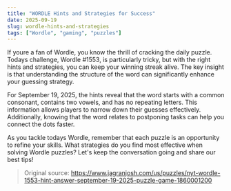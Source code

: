 ```yaml
---
title: "WORDLE Hints and Strategies for Success"
date: 2025-09-19
slug: wordle-hints-and-strategies
tags: ["Wordle", "gaming", "puzzles"]
---
```


If youre a fan of Wordle, you know the thrill of cracking the daily puzzle. Todays challenge, Wordle #1553, is particularly tricky, but with the right hints and strategies, you can keep your winning streak alive. The key insight is that understanding the structure of the word can significantly enhance your guessing strategy.

For September 19, 2025, the hints reveal that the word starts with a common consonant, contains two vowels, and has no repeating letters. This information allows players to narrow down their guesses effectively. Additionally, knowing that the word relates to postponing tasks can help you connect the dots faster.

As you tackle todays Wordle, remember that each puzzle is an opportunity to refine your skills. What strategies do you find most effective when solving Wordle puzzles? Let's keep the conversation going and share our best tips!

> Original source: https://www.jagranjosh.com/us/puzzles/nyt-wordle-1553-hint-answer-september-19-2025-puzzle-game-1860001200